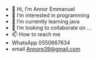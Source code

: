 - 👋 Hi, I’m Annor Emmanuel
- 👀 I’m interested in programming
- 🌱 I’m currently learning java
- 💞️ I’m looking to collaborate on ...
- 📫 How to reach me 
- WhatsApp 0550667634
- email Annore39@gmail.com 

<!---
AnnorEmmanuel/AnnorEmmanuel is a ✨ special ✨ repository because its `README.md` (this file) appears on your GitHub profile.
You can click the Preview link to take a look at your changes.
--->
